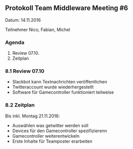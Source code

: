 ## Protokoll Team Middleware Meeting #6

Datum: 14.11.2016

Teilnehmer
Nico, Fabian, Michel

### Agenda

1. Review 07.10.
2. Zeitplan

### 8.1 Review 07.10
- Slackbot kann Textnachrichten veröffentlichen
- Twitteraccount wurde wiederhergestellt
- Software für Gamecontroller funktioniert teilweise

### 8.2 Zeitplan
Bis inkl. Montag 21.11.2016:
- Auswählen was getwitter werden soll
- Devices für den Gamecontroller spezifizierenn
- Gamecontroller weiterentwickeln
- Erste Inhalte für Teamposter erarbeiten